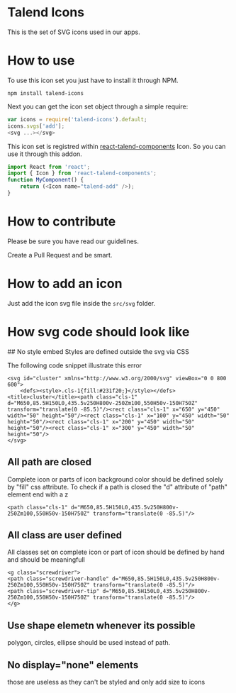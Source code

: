 # Talend Icons

This is the set of SVG icons used in our apps.

# How to use

To use this icon set you just have to install it through NPM.

```shell
npm install talend-icons
```

Next you can get the icon set object through a simple require:

```javascript
var icons = require('talend-icons').default;
icons.svgs['add'];
<svg ...></svg>
```

This icon set is registred within [react-talend-components](https://github.com/Talend/react-talend-components) Icon. So you can use it through this addon.

```javascript
import React from 'react';
import { Icon } from 'react-talend-components';
function MyComponent() {
	return (<Icon name="talend-add" />);
}
```

# How to contribute

Please be sure you have read our guidelines.

Create a Pull Request and be smart.

# How to add an icon

Just add the icon svg file inside the `src/svg` folder.

# How svg code should look like
## No style embed
Styles are defined outside the svg via CSS

The following code snippet illustrate this error
```
<svg id="cluster" xmlns="http://www.w3.org/2000/svg" viewBox="0 0 800 600">
	<defs><style>.cls-1{fill:#231f20;}</style></defs><title>cluster</title><path class="cls-1" d="M650,85.5H150L0,435.5v250H800v-250Zm100,550H50v-150H750Z" transform="translate(0 -85.5)"/><rect class="cls-1" x="650" y="450" width="50" height="50"/><rect class="cls-1" x="100" y="450" width="50" height="50"/><rect class="cls-1" x="200" y="450" width="50" height="50"/><rect class="cls-1" x="300" y="450" width="50" height="50"/>
</svg>
```

## All path are closed
Complete icon or parts of icon background color should be defined solely by "fill" css attribute.
To check if a path is closed the "d" attribute of "path" element end with a z
```
<path class="cls-1" d="M650,85.5H150L0,435.5v250H800v-250Zm100,550H50v-150H750Z" transform="translate(0 -85.5)"/>
```

## All class are user defined
All classes set on complete icon or part of icon should be defined by hand and should be meaningfull
```
<g class="screwdriver">
<path class="screwdriver-handle" d="M650,85.5H150L0,435.5v250H800v-250Zm100,550H50v-150H750Z" transform="translate(0 -85.5)"/>
<path class="screwdriver-tip" d="M650,85.5H150L0,435.5v250H800v-250Zm100,550H50v-150H750Z" transform="translate(0 -85.5)"/>
</g>
```
## Use shape elemetn whenever its possible
polygon, circles, ellipse should be used instead of path.

## No display="none" elements
those are useless as they can't be styled and only add size to icons
